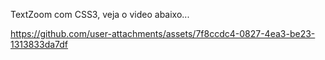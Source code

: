 TextZoom com CSS3, veja o video abaixo...



https://github.com/user-attachments/assets/7f8ccdc4-0827-4ea3-be23-1313833da7df

